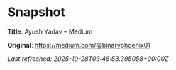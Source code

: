 # Snapshot

**Title**: Ayush Yadav – Medium

**Original**: <https://medium.com/@binaryphoenix01>

_Last refreshed: 2025-10-28T03:46:53.395058+00:00Z_
